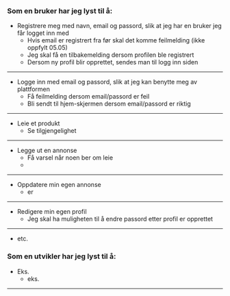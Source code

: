 ### Som en bruker har jeg lyst til å:

- Registrere meg med navn, email og passord, slik at jeg har en bruker jeg får logget inn med
  - Hvis email er registrert fra før skal det komme feilmelding (ikke oppfylt 05.05) 
  - Jeg skal få en tilbakemelding dersom profilen ble registrert
  - Dersom ny profil blir opprettet, sendes man til logg inn siden
___

- Logge inn med email og passord, slik at jeg kan benytte meg av plattformen
  - Få feilmelding dersom email/passord er feil
  - Bli sendt til hjem-skjermen dersom email/passord er riktig
---
- Leie et produkt
  - Se tilgjengelighet
___
- Legge ut en annonse
  - Få varsel når noen ber om leie
  - 
___

- Oppdatere min egen annonse
  - er
___
- Redigere min egen profil
  - Jeg skal ha muligheten til å endre passord etter profil er opprettet
___
- etc.


### Som en utvikler har jeg lyst til å:

- Eks.
  - eks.
___